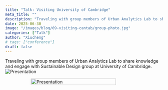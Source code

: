 ```yaml
---
title: "Talk: Visiting University of Cambridge"
meta_title: ""
description: "Traveling with group members of Urban Analytics Lab to share knowledge and engage with Sustainable Design group at University of Cambridge."
date: 2025-06-30
image: "/images/blog/09-visiting-cantab/group-photo.jpg"
categories: ["Talk"]
author: "Xiucheng"
# tags: ["conference"]
draft: false
---
```


<div class="text-xl leading-relaxed text-gray-800 dark:text-gray-200">
Traveling with group members of Urban Analytics Lab to share knowledge and engage with Sustainable Design group at University of Cambridge.
</div>

<div class="flex gap-4 justify-center">
  <img src="/images/blog/09-visiting-cantab/presentation.png" alt="Presentation" class="w-10/12">
</div>

<figure style="display:flex;flex-direction:column;align-items:center;">
    <img src="/images/blog/09-visiting-cantab/presentation.png" alt="Presentation" style="width:80%;height:auto;">
</figure>
